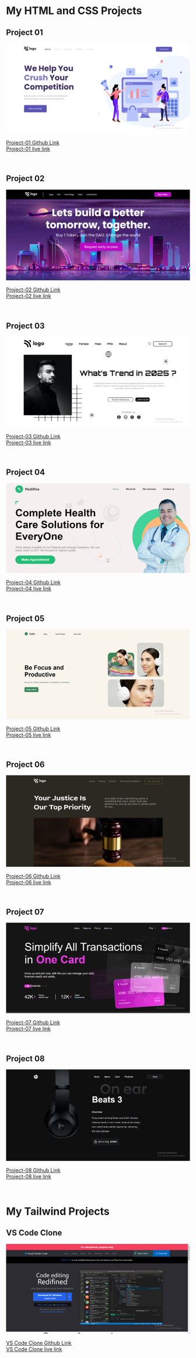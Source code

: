 # My HTML and CSS Projects

## Project 01 <br> 

![Image](./HTML%20and%20CSS%20Projects/Project-01/ScreenShot/snap-project-01.png)

[Project-01 Github Link](./HTML%20and%20CSS%20Projects/Project-01)   
[Project-01 live link](https://uu02344-seo-master.netlify.app/)

<br>

## Project 02 <br> 

![Image](./HTML%20and%20CSS%20Projects/Project-02/ScreenShot/snap-project-02.png)

[Project-02 Github Link](./HTML%20and%20CSS%20Projects/Project-02)   
[Project-02 live link](https://uu02344-crypto-market.netlify.app/)

<br>


## Project 03 <br> 

![Image](./HTML%20and%20CSS%20Projects/Project-03/ScreenShot/snap-project-03.png)

[Project-03 Github Link](./HTML%20and%20CSS%20Projects/Project-03)   
[Project-03 live link](https://uu02344-fashion-hub.netlify.app/)

<br>

## Project 04 <br> 

![Image](./HTML%20and%20CSS%20Projects/Project-04/ScreenShot/snap-project-04.png)

[Project-04 Github Link](./HTML%20and%20CSS%20Projects/Project-04)   
[Project-04 live link](https://uu02344-medifine.netlify.app/)

<br>


## Project 05 <br> 

![Image](./HTML%20and%20CSS%20Projects/Project-05/ScreenShot/snap-project-05.png)

[Project-05 Github Link](./HTML%20and%20CSS%20Projects/Project-05)   
[Project-05 live link](https://uu02344-headphones-landing-page.netlify.app/)

<br>

## Project 06 <br> 

![Image](./HTML%20and%20CSS%20Projects/Project-06/ScreenShot/snap-project-06-1.png)

[Project-06 Github Link](./HTML%20and%20CSS%20Projects/Project-06)   
[Project-06 live link](https://uu02344-justice.netlify.app/)

<br>

## Project 07 <br>
![Image](./HTML%20and%20CSS%20Projects/Project-07/ScreenShot/snap-project-07-1.png)

[Project-07 Github Link](./HTML%20and%20CSS%20Projects/Project-07)   
[Project-07 live link](https://uu02344-creditcard-landing-page.netlify.app/)

<br>

## Project 08 <br>
![Image](./HTML%20and%20CSS%20Projects/Project-08/SnapShot/snap-project-08-1.png)

[Project-08 Github Link](./HTML%20and%20CSS%20Projects/Project-08)   
[Project-08 live link](https://uu02344-beats.netlify.app/)

<br>

# My Tailwind Projects

## VS Code Clone <br> 

![Image](./Tailwind%20Projects/VS%20Code%20Clone/ScreenShot/snap-vscode-clone-01.png)

[VS Code Clone Github Link](./Tailwind%20Projects/VS%20Code%20Clone)   
[VS Code Clone live link](https://uu02344-vscode-clone.netlify.app//)

<br>